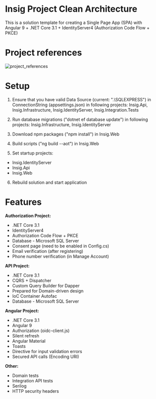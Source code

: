 # Insig Project Clean Architecture
This is a solution template for creating a Single Page App (SPA) with Angular 9 + .NET Core 3.1 + IdentityServer4 (Authorization Code Flow + PKCE)

# Project references
![project_references](https://github.com/pklejnowski/angular_core/blob/master/project_references.png)

# Setup
1. Ensure that you have valid Data Source (current: ".\\SQLEXPRESS") in ConnectionString (appsettings.json) in following projects: Insig.Api, Insig.Infrastructure, Insig.IdentityServer, Insig.Integration.Tests

2. Run database migrations ("dotnet ef database update") in following projects: Insig.Infrastructure, Insig.IdentityServer

3. Download npm packages ("npm install") in Insig.Web

4. Build scripts ("ng build --aot") in Insig.Web

5. Set startup projects:
- Insig.IdentityServer
- Insig.Api
- Insig.Web

6. Rebuild solution and start application

# Features
**Authorization Project:**
- .NET Core 3.1
- IdentityServer4
- Authorization Code Flow + PKCE
- Database - Microsoft SQL Server
- Consent page (need to be enabled in Config.cs)
- Email verification (after registering)
- Phone number verification (in Manage Account)

**API Project:**
- .NET Core 3.1
- CQRS + Dispatcher
- Custom Query Builder for Dapper
- Prepared for Domain-driven design
- IoC Container Autofac
- Database - Microsoft SQL Server

**Angular Project:**
- .NET Core 3.1
- Angular 9
- Authorization (oidc-client.js)
- Silent refresh
- Angular Material
- Toasts
- Directive for input validation errors
- Secured API calls (Encoding URI)

**Other:**
- Domain tests
- Integration API tests
- Serilog
- HTTP security headers
